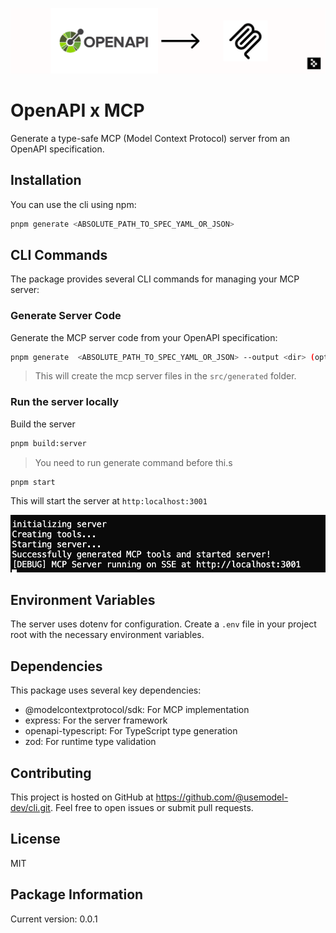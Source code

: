 ![OpenAPI-MCP Architecture](assets/openapi-mcp.png)

# OpenAPI x MCP

Generate a type-safe MCP (Model Context Protocol) server from an OpenAPI specification.

## Installation

You can use the cli using npm:

```bash
pnpm generate <ABSOLUTE_PATH_TO_SPEC_YAML_OR_JSON>

```


## CLI Commands

The package provides several CLI commands for managing your MCP server:

### Generate Server Code

Generate the MCP server code from your OpenAPI specification:

```bash
pnpm generate  <ABSOLUTE_PATH_TO_SPEC_YAML_OR_JSON> --output <dir> (optional)

```

>This will create the mcp server files in the `src/generated` folder. 

### Run the server locally


Build the server

```bash
pnpm build:server
```
> You need to run generate command before thi.s 

```bash
pnpm start
```
This will start the server at `http:localhost:3001` 

![OpenAPI-MCP Demo](assets/log.png)


## Environment Variables

The server uses dotenv for configuration. Create a `.env` file in your project root with the necessary environment variables.

## Dependencies

This package uses several key dependencies:
- @modelcontextprotocol/sdk: For MCP implementation
- express: For the server framework
- openapi-typescript: For TypeScript type generation
- zod: For runtime type validation

## Contributing

This project is hosted on GitHub at https://github.com/@usemodel-dev/cli.git. Feel free to open issues or submit pull requests.

## License

MIT 

## Package Information

Current version: 0.0.1
